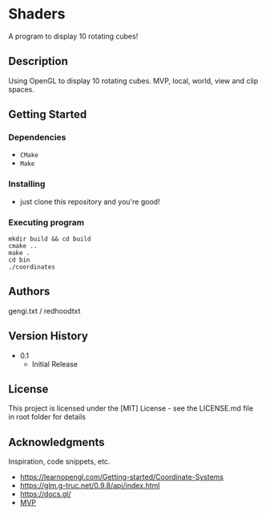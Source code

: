 # Shaders

A program to display 10 rotating cubes!

## Description

Using OpenGL to display 10 rotating cubes. MVP, local, world, view and clip spaces. 
## Getting Started

### Dependencies

* `CMake`
* `Make`
### Installing

- just clone this repository and you're good!

### Executing program

```
mkdir build && cd build 
cmake ..
make .
cd bin 
./coordinates
```

## Authors

gengi.txt / redhoodtxt

## Version History

* 0.1
    * Initial Release
## License

This project is licensed under the [MIT] License - see the LICENSE.md file in root folder for details

## Acknowledgments

Inspiration, code snippets, etc.
* https://learnopengl.com/Getting-started/Coordinate-Systems
* https://glm.g-truc.net/0.9.8/api/index.html
* https://docs.gl/
* [MVP](https://www.youtube.com/watch?v=x_Ph2cuEWrE&list=PLlrATfBNZ98foTJPJ_Ev03o2oq3-GGOS2&index=21)